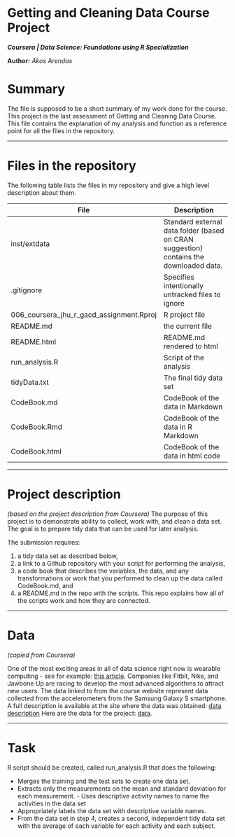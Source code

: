 Getting and Cleaning Data Course Project
==============
***Coursera | Data Science: Foundations using R Specialization***

**Author:** *Akos Arendas*

# Summary
The file is supposed to be a short summary of my work done for the course. This project is the last assessment of Getting and Cleaning Data Course. This file contains the explanation of my analysis and function as a reference point for all the files in the repository.

---


# Files in the repository
The following table lists the files in my repository and give a high level description about them.

| File | Description |
| ----------- | ----------- |
| inst/extdata | Standard external data folder (based on CRAN suggestion) contains the downloaded data. |
| .gitignore | Specifies intentionally untracked files to ignore |
| 006_coursera_jhu_r_gacd_assignment.Rproj | R project file |
| README.md | the current file |
| README.html | README.md rendered to html |
| run_analysis.R | Script of the analysis |
| tidyData.txt | The final tidy data set |
| CodeBook.md | CodeBook of the data in Markdown |
| CodeBook.Rmd | CodeBook of the data in R Markdown|
| CodeBook.html | CodeBook of the data in html code|
---

# Project description 
*(based on the project description from Coursera)*
The purpose of this project is to demonstrate ability to collect, work with, and clean a data set. The goal is to prepare tidy data that can be used for later analysis. 

The submission requires: 
1. a tidy data set as described below, 
2. a link to a Github repository with your script for performing the analysis, 
3. a code book that describes the variables, the data, and any transformations or work that you performed to clean up the data called CodeBook.md, and
4. a README.md in the repo with the scripts. 
This repo explains how all of the scripts work and how they are connected.
---

# Data 
*(copied from Coursera)*

One of the most exciting areas in all of data science right now is wearable computing - see for example: [this article](http://www.insideactivitytracking.com/data-science-activity-tracking-and-the-battle-for-the-worlds-top-sports-brand/). Companies like Fitbit, Nike, and Jawbone Up are racing to develop the most advanced algorithms to attract new users. The data linked to from the course website represent data collected from the accelerometers from the Samsung Galaxy S smartphone. A full description is available at the site where the data was obtained: [data description](http://archive.ics.uci.edu/ml/datasets/Human+Activity+Recognition+Using+Smartphones)
Here are the data for the project:  [data](https://d396qusza40orc.cloudfront.net/getdata%2Fprojectfiles%2FUCI%20HAR%20Dataset.zip).

---

# Task
R script should be created, called run_analysis.R that does the following:

- Merges the training and the test sets to create one data set.
- Extracts only the measurements on the mean and standard deviation for each measurement. - Uses descriptive activity names to name the activities in the data set
- Appropriately labels the data set with descriptive variable names. 
- From the data set in step 4, creates a second, independent tidy data set with the average of each variable for each activity and each subject.
